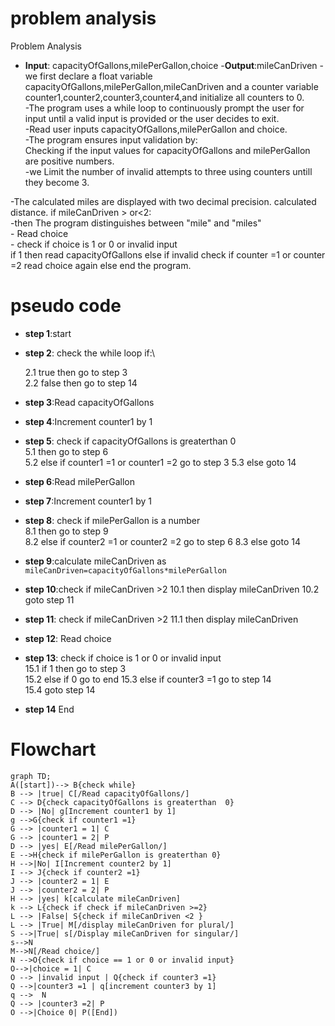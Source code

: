 # problem analysis
Problem Analysis
- **Input**: capacityOfGallons,milePerGallon,choice
-**Output**:mileCanDriven
-we first declare  a float variable capacityOfGallons,milePerGallon,mileCanDriven and a counter variable counter1,counter2,counter3,counter4,and initialize all counters to 0.\
-The program uses a while loop to continuously prompt the user for input until a valid input is provided or the user decides to exit.\
-Read user inputs capacityOfGallons,milePerGallon and choice.\
-The program ensures input validation by:\
Checking if the input values for capacityOfGallons and milePerGallon are positive numbers.\
-we Limit the number of invalid attempts to three using counters untill they become 3.

-The calculated miles are displayed with two decimal precision.
calculated distance. if mileCanDriven > or<2:\
-then The program distinguishes between "mile" and "miles"  \
              - Read choice\
              - check if choice is 1 or 0 or invalid input\
                if 1 then read capacityOfGallons
              else if invalid check if counter =1 or counter =2 read choice again else end the program.

# pseudo code
- **step 1**:start
- **step 2**: check the while loop if:\

   2.1 true then go to step 3\
   2.2 false then go to step 14
- **step 3**:Read capacityOfGallons
- **step 4**:Increment counter1 by 1
- **step 5**: check if capacityOfGallons is greaterthan 0  \
           5.1 then go to step 6\
           5.2 else if counter1 =1 or counter1 =2 go to step 3
           5.3 else goto 14
- **step 6**:Read milePerGallon
- **step 7**:Increment counter1 by 1
- **step 8**: check if milePerGallon is  a number\
           8.1 then go to step 9\
           8.2 else if counter2 =1 or counter2 =2 go to step 6
           8.3 else goto 14
- **step 9**:calculate mileCanDriven as
```  mileCanDriven=capacityOfGallons*milePerGallon ```
- **step 10**:check if mileCanDriven >2
          10.1 then display mileCanDriven
          10.2 goto step 11
- **step 11**: check if mileCanDriven >2
            11.1 then display mileCanDriven
- **step 12**: Read choice

- **step 13**: check if choice is 1 or 0 or invalid input\
             15.1 if 1 then go to step 3\
             15.2 else if 0 go to end
             15.3 else if counter3 =1  go to step 14\
             15.4 goto step 14
- **step 14** End
# Flowchart
```mermaid
graph TD;
A([start])--> B{check while}
B --> |true| C[/Read capacityOfGallons/]
C --> D{check capacityOfGallons is greaterthan  0}
D --> |No| g[Increment counter1 by 1]
g -->G{check if counter1 =1}
G --> |counter1 = 1| C
G --> |counter1 = 2| P
D --> |yes| E[/Read milePerGallon/]
E -->H{check if milePerGallon is greaterthan 0}
H -->|No| I[Increment counter2 by 1]
I --> J{check if counter2 =1}
J --> |counter2 = 1| E
J --> |counter2 = 2| P
H --> |yes| k[calculate mileCanDriven]
k --> L{check if check if mileCanDriven >=2}
L --> |False| S{check if mileCanDriven <2 }
L --> |True| M[/display mileCanDriven for plural/]
S -->|True| s[/Display mileCanDriven for singular/]
s-->N
M-->N[/Read choice/]
N -->O{check if choice == 1 or 0 or invalid input}
O-->|choice = 1| C
O --> |invalid input | Q{check if counter3 =1}
Q -->|counter3 =1 | q[increment counter3 by 1]
q -->  N
Q --> |counter3 =2| P
O -->|Choice 0| P([End])

